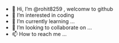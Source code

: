 - 👋 Hi, I’m @rohit8259 , welcomw to github 
- 👀 I’m interested in coding
- 🌱 I’m currently learning ...
- 💞️ I’m looking to collaborate on ...
- 📫 How to reach me ...


